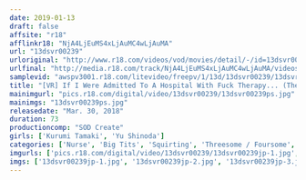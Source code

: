 ```yaml
---
date: 2019-01-13
draft: false
affsite: "r18"
afflinkr18: "NjA4LjEuMS4xLjAuMC4wLjAuMA"
url: "13dsvr00239"
urloriginal: "http://www.r18.com/videos/vod/movies/detail/-/id=13dsvr00239"
urlfinal: "http://media.r18.com/track/NjA4LjEuMS4xLjAuMC4wLjAuMA/videos/vod/movies/detail/-/id=13dsvr00239"
samplevid: "awspv3001.r18.com/litevideo/freepv/1/13d/13dsvr00239/13dsvr00239_dmb_w.mp4"
title: "[VR] If I Were Admitted To A Hospital With Fuck Therapy... (The Female Patients Next To Me Keep Cumming And A Nurse Mounts Me For A Post-Op Fuck Treatment! I Came So Many Times While Thinking 'What The Hell Is This Hospital!' This Hospital Is The Best! )"
mainimgurl: "pics.r18.com/digital/video/13dsvr00239/13dsvr00239ps.jpg"
mainimgs: "13dsvr00239ps.jpg"
releasedate: "Mar. 30, 2018"
duration: 73
productioncomp: "SOD Create"
girls: ['Kurumi Tamaki', 'Yu Shinoda']
categories: ['Nurse', 'Big Tits', 'Squirting', 'Threesome / Foursome', 'Lesbian Kissing', 'VR Exclusive']
imgurls: ['pics.r18.com/digital/video/13dsvr00239/13dsvr00239jp-1.jpg', 'pics.r18.com/digital/video/13dsvr00239/13dsvr00239jp-2.jpg', 'pics.r18.com/digital/video/13dsvr00239/13dsvr00239jp-3.jpg', 'pics.r18.com/digital/video/13dsvr00239/13dsvr00239jp-4.jpg', 'pics.r18.com/digital/video/13dsvr00239/13dsvr00239jp-5.jpg', 'pics.r18.com/digital/video/13dsvr00239/13dsvr00239jp-6.jpg', 'pics.r18.com/digital/video/13dsvr00239/13dsvr00239jp-7.jpg', 'pics.r18.com/digital/video/13dsvr00239/13dsvr00239jp-8.jpg', 'pics.r18.com/digital/video/13dsvr00239/13dsvr00239jp-9.jpg', 'pics.r18.com/digital/video/13dsvr00239/13dsvr00239jp-10.jpg', 'pics.r18.com/digital/video/13dsvr00239/13dsvr00239jp-11.jpg', 'pics.r18.com/digital/video/13dsvr00239/13dsvr00239jp-12.jpg', 'pics.r18.com/digital/video/13dsvr00239/13dsvr00239jp-13.jpg', 'pics.r18.com/digital/video/13dsvr00239/13dsvr00239jp-14.jpg', 'pics.r18.com/digital/video/13dsvr00239/13dsvr00239jp-15.jpg', 'pics.r18.com/digital/video/13dsvr00239/13dsvr00239jp-16.jpg', 'pics.r18.com/digital/video/13dsvr00239/13dsvr00239jp-17.jpg', 'pics.r18.com/digital/video/13dsvr00239/13dsvr00239jp-18.jpg', 'pics.r18.com/digital/video/13dsvr00239/13dsvr00239jp-19.jpg', 'pics.r18.com/digital/video/13dsvr00239/13dsvr00239jp-20.jpg']
imgs: ['13dsvr00239jp-1.jpg', '13dsvr00239jp-2.jpg', '13dsvr00239jp-3.jpg', '13dsvr00239jp-4.jpg', '13dsvr00239jp-5.jpg', '13dsvr00239jp-6.jpg', '13dsvr00239jp-7.jpg', '13dsvr00239jp-8.jpg', '13dsvr00239jp-9.jpg', '13dsvr00239jp-10.jpg', '13dsvr00239jp-11.jpg', '13dsvr00239jp-12.jpg', '13dsvr00239jp-13.jpg', '13dsvr00239jp-14.jpg', '13dsvr00239jp-15.jpg', '13dsvr00239jp-16.jpg', '13dsvr00239jp-17.jpg', '13dsvr00239jp-18.jpg', '13dsvr00239jp-19.jpg', '13dsvr00239jp-20.jpg']
---
```

